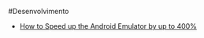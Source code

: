 #Desenvolvimento

- [How to Speed up the Android Emulator by up to 400%](https://doc.nuxeo.com/blog/speeding-up-the-android-emulator/)